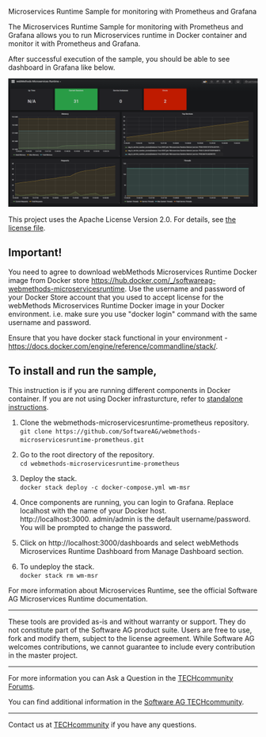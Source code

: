 Microservices Runtime Sample for monitoring with Prometheus and Grafana

The Microservices Runtime Sample for monitoring with Prometheus and Grafana allows you to run Microservices runtime in Docker container and monitor it with Prometheus and Grafana. 

After successful execution of the sample, you should be able to see dashboard in Grafana like below.

![Grafana Dashboard](images/grafana_msr_dashboards.png)

This project uses the Apache License Version 2.0. For details, see [the license file](LICENSE).

Important!
--

You need to agree to download webMethods Microservices Runtime Docker image from Docker store https://hub.docker.com/_/softwareag-webmethods-microservicesruntime. Use the username and password of your Docker Store account that you used to accept license for the webMethods Microservices Runtime Docker image in your Docker environment. i.e. make sure you use "docker login" command with the same username and password.

Ensure that you have docker stack functional in your environment - https://docs.docker.com/engine/reference/commandline/stack/.

To install and run the sample, 
--

This instruction is if you are running different components in Docker container. If you are not using Docker infrasturcture, refer to [standalone instructions](standalone).

1.	Clone the webmethods-microservicesruntime-prometheus repository. <br/>
`git clone https://github.com/SoftwareAG/webmethods-microservicesruntime-prometheus.git`

2.	Go to the root directory of the repository. <br/>
`cd webmethods-microservicesruntime-prometheus`

3.	Deploy the stack. <br/>
`docker stack deploy -c docker-compose.yml wm-msr`

4.	Once components are running, you can login to Grafana. Replace localhost with the name of your Docker host. <br/>
http://localhost:3000. admin/admin is the default username/password. You will be prompted to change the password. 

5. Click on http://localhost:3000/dashboards and select webMethods Microservices Runtime Dashboard from Manage Dashboard section.

6. To undeploy the stack.<br/>
`docker stack rm wm-msr`

For more information about Microservices Runtime, see the official Software AG Microservices Runtime documentation.

______________________
These tools are provided as-is and without warranty or support. They do not constitute part of the Software AG product suite. Users are free to use, fork and modify them, subject to the license agreement. While Software AG welcomes contributions, we cannot guarantee to include every contribution in the master project.
________________________
For more information you can Ask a Question in the [TECHcommunity Forums](https://tech.forums.softwareag.com/tags/c/forum/1/webMethods).

You can find additional information in the [Software AG TECHcommunity](https://tech.forums.softwareag.com/tag/webmethods).
_________________________
Contact us at [TECHcommunity](mailto:technologycommunity@softwareag.com?subject=Github/SoftwareAG) if you have any questions.
